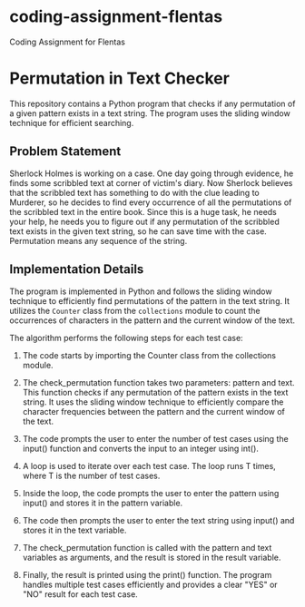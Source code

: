 # coding-assignment-flentas
Coding Assignment for Flentas

# Permutation in Text Checker

This repository contains a Python program that checks if any permutation of a given pattern exists in a text string. The program uses the sliding window technique for efficient searching.

## Problem Statement

Sherlock Holmes is working on a case. One day going through evidence, he finds some scribbled text at corner of victim's diary. Now Sherlock believes that the scribbled text has something to do with the clue leading to Murderer, so he decides to find every occurrence of all the permutations of the scribbled text in the entire book. Since this is a huge task, he needs your help, he needs you to figure out if any permutation of the scribbled text exists in the given text string, so he can save time with the case. Permutation means any sequence of the string.

## Implementation Details

The program is implemented in Python and follows the sliding window technique to efficiently find permutations of the pattern in the text string. It utilizes the `Counter` class from the `collections` module to count the occurrences of characters in the pattern and the current window of the text.

The algorithm performs the following steps for each test case:

1. The code starts by importing the Counter class from the collections module. 

2. The check_permutation function takes two parameters: pattern and text. This function checks if any permutation of the pattern exists in the text string. It uses the sliding window technique to efficiently compare the character frequencies between the pattern and the current window of the text.

3. The code prompts the user to enter the number of test cases using the input() function and converts the input to an integer using int().

4. A loop is used to iterate over each test case. The loop runs T times, where T is the number of test cases.

5. Inside the loop, the code prompts the user to enter the pattern using input() and stores it in the pattern variable.

6. The code then prompts the user to enter the text string using input() and stores it in the text variable.

7. The check_permutation function is called with the pattern and text variables as arguments, and the result is stored in the result variable.

8. Finally, the result is printed using the print() function. The program handles multiple test cases efficiently and provides a clear "YES" or "NO" result for each test case.



